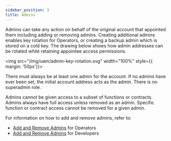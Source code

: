 ```yaml
---
sidebar_position: 3
title: Admins
---
```


Admins can take any action on behalf of the original account that appointed them including adding or removing admins. Creating 
additional admins enables key rotation for Operators, or creating a backup admin which is stored on a cold key. The drawing
below shows how admin addresses can be rotated while retaining appointee access permissions.

<img src="/img/uam/admin-key-rotation.svg" width="100%"
style={{ margin: '50px'}}>
</img>

There must always be at least one admin for the account. If no admins have ever been set, the initial account address acts as the admin.
There is no superadmin role.

Admins cannot be given access to a subset of functions or contracts. Admins always have full access unless removed as an admin.
Specific function or contract access cannot be removed for a given admin.

For information on how to add and remove admins, refer to:
* [Add and Remove Admins](../../operators/howto/uam/op-add-remove-admins.md) for Operators
* [Add and Remove Admins](../../developers/howto/build/uam/dev-add-remove-admins.md) for Developers
